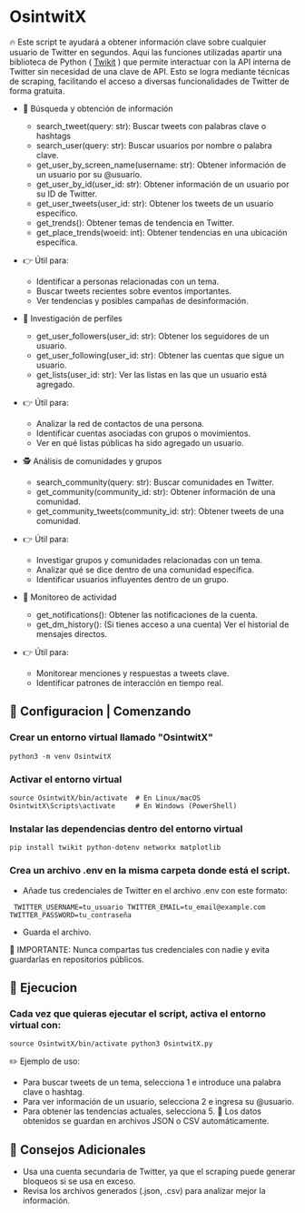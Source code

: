 # OsintwitX
🔥 Este script te ayudará a obtener información clave sobre cualquier usuario de Twitter en segundos. Aqui las funciones utilizadas apartir una biblioteca de Python ( [Twikit](https://github.com/d60/twikit) ) que permite interactuar con la API interna de Twitter sin necesidad de una clave de API. Esto se logra mediante técnicas de scraping, facilitando el acceso a diversas funcionalidades de Twitter de forma gratuita.

- 🔎 Búsqueda y obtención de información
    * search_tweet(query: str): Buscar tweets con palabras clave o hashtags
    * search_user(query: str): Buscar usuarios por nombre o palabra clave.
    * get_user_by_screen_name(username: str): Obtener información de un usuario por su @usuario.
    * get_user_by_id(user_id: str): Obtener información de un usuario por su ID de Twitter.
    * get_user_tweets(user_id: str): Obtener los tweets de un usuario específico.
    * get_trends(): Obtener temas de tendencia en Twitter.
    * get_place_trends(woeid: int): Obtener tendencias en una ubicación específica.

- 👉 Útil para:

    * Identificar a personas relacionadas con un tema.
    * Buscar tweets recientes sobre eventos importantes.
    * Ver tendencias y posibles campañas de desinformación.

- 👤 Investigación de perfiles
    * get_user_followers(user_id: str): Obtener los seguidores de un usuario.
    * get_user_following(user_id: str): Obtener las cuentas que sigue un usuario.
    * get_lists(user_id: str): Ver las listas en las que un usuario está agregado.

- 👉 Útil para:

    * Analizar la red de contactos de una persona.
    * Identificar cuentas asociadas con grupos o movimientos.
    * Ver en qué listas públicas ha sido agregado un usuario.

- 🕵️ Análisis de comunidades y grupos
    * search_community(query: str): Buscar comunidades en Twitter.
    * get_community(community_id: str): Obtener información de una comunidad.
    * get_community_tweets(community_id: str): Obtener tweets de una comunidad.

- 👉 Útil para:
    * Investigar grupos y comunidades relacionadas con un tema.
    * Analizar qué se dice dentro de una comunidad específica.
    * Identificar usuarios influyentes dentro de un grupo.
  
- 📡 Monitoreo de actividad
    * get_notifications(): Obtener las notificaciones de la cuenta.
    * get_dm_history(): (Si tienes acceso a una cuenta) Ver el historial de mensajes directos.

- 👉 Útil para:
    * Monitorear menciones y respuestas a tweets clave.
    * Identificar patrones de interacción en tiempo real.


##  🔧 Configuracion | Comenzando
### Crear un entorno virtual llamado "OsintwitX"
`python3 -m venv OsintwitX`

### Activar el entorno virtual
`source OsintwitX/bin/activate  # En Linux/macOS`
`OsintwitX\Scripts\activate     # En Windows (PowerShell)`

### Instalar las dependencias dentro del entorno virtual
`pip install twikit python-dotenv networkx matplotlib`

### Crea un archivo .env en la misma carpeta donde está el script.
- Añade tus credenciales de Twitter en el archivo .env con este formato:

`` 
TWITTER_USERNAME=tu_usuario
TWITTER_EMAIL=tu_email@example.com
TWITTER_PASSWORD=tu_contraseña
``

- Guarda el archivo.

🔴 IMPORTANTE: Nunca compartas tus credenciales con nadie y evita guardarlas en repositorios públicos.

## 🚀 Ejecucion
### Cada vez que quieras ejecutar el script, activa el entorno virtual con:

``
source OsintwitX/bin/activate
python3 OsintwitX.py 
``

✏️ Ejemplo de uso:

- Para buscar tweets de un tema, selecciona 1 e introduce una palabra clave o hashtag.
- Para ver información de un usuario, selecciona 2 e ingresa su @usuario.
- Para obtener las tendencias actuales, selecciona 5.
📌 Los datos obtenidos se guardan en archivos JSON o CSV automáticamente.





## 🎯 Consejos Adicionales
- Usa una cuenta secundaria de Twitter, ya que el scraping puede generar bloqueos si se usa en exceso.
- Revisa los archivos generados (.json, .csv) para analizar mejor la información.


